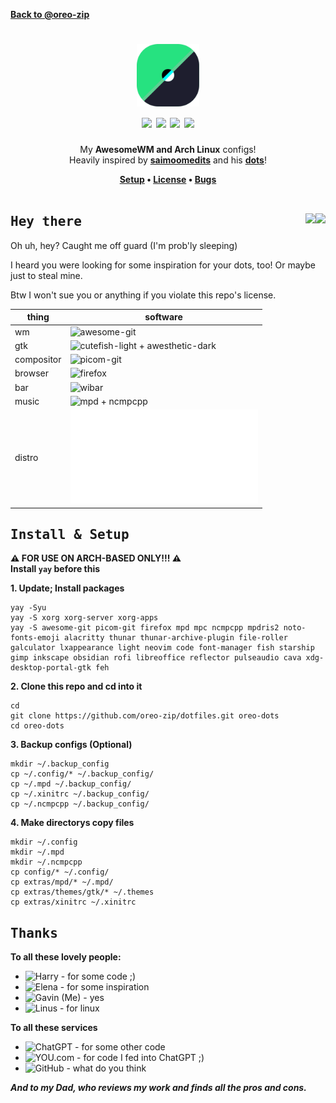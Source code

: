 [**Back to @oreo-zip**](https://github.com/oreo-zip)

<h1 align="center"><img src="logo-rice.svg" width=100><br><img src="https://img.shields.io/badge/LUA-blue?style=for-the-badge&logo=lua">    <img src="https://img.shields.io/badge/OPEN%20SOURCE-purple?style=for-the-badge&logo=git">    <img src="https://img.shields.io/github/stars/oreo-zip/dotfiles?color=yellow&label=STARS&logo=Github&style=for-the-badge">    <img src="https://img.shields.io/github/license/oreo-zip/dotfiles?label=LICENSE&logo=gnu&logoColor=white&style=for-the-badge"></h1>

<p align="center">
  My <b>AwesomeWM and Arch Linux</b> configs!
  <br>
  Heavily inspired by <b><a href="https://github.com/saimoomedits">saimoomedits</a></b> and his <b><a href="https://github.com/saimoomedits/dotfiles">dots</a></b>!
</p>
<div align="center">
  <b>
    <a href="https://github.com/oreo-zip/dotfiles#Setup">Setup</a>
    •
    <a href="https://github.com/oreo-zip/dotfiles/LICENSE">License</a>
    •
    <a href="https://github.com/oreo-zip/dotfiles/issues">Bugs</a>
  </b>
</div>

<br>

## <samp>Hey there</samp> <img src="https://img.shields.io/badge/AWESOME%20WM-gray?style=for-the-badge&logo=awesomewm" align="right"> <img src="https://img.shields.io/badge/ARCHLINUX-blue?style=for-the-badge&logo=archlinux" align="right">
Oh uh, hey? Caught me off guard (I'm prob'ly sleeping)

I heard you were looking for some inspiration for your dots, too! Or maybe just to steal mine.

Btw I won't sue you or anything if you violate this repo's license.

| thing      | software                                                                                  |
|------------|-------------------------------------------------------------------------------------------|
| wm         | ![awesome-git](https://awesomewm.org)                                                     |
| gtk        | ![cutefish-light + awesthetic-dark](https://github.com/saimoomedits/dotfiles/extras/themes) |
| compositor | ![picom-git](https://github.com/yshui/picom)                                              |
| browser    | ![firefox](https://firefox.com)                                                             |
| bar        | ![wibar](https://github.com/awesomeWM/awesome/blob/master/lib/awful/wibar.lua)            |
| music      | ![mpd + ncmpcpp](https://www.musicpd.org/)                                                |
| distro     | ![arch](archlinux.org)                                                                    |

## <samp>Install & Setup</samp>
**⚠ FOR USE ON ARCH-BASED ONLY!!! ⚠**
<br>
**Install `yay` before this**

**1. Update; Install packages**
```
yay -Syu
yay -S xorg xorg-server xorg-apps
yay -S awesome-git picom-git firefox mpd mpc ncmpcpp mpdris2 noto-fonts-emoji alacritty thunar thunar-archive-plugin file-roller galculator lxappearance light neovim code font-manager fish starship gimp inkscape obsidian rofi libreoffice reflector pulseaudio cava xdg-desktop-portal-gtk feh
```
**2. Clone this repo and cd into it**
```
cd
git clone https://github.com/oreo-zip/dotfiles.git oreo-dots
cd oreo-dots
```
**3. Backup configs (Optional)**
```
mkdir ~/.backup_config
cp ~/.config/* ~/.backup_config/
cp ~/.mpd ~/.backup_config/
cp ~/.xinitrc ~/.backup_config/
cp ~/.ncmpcpp ~/.backup_config/
```
**4. Make directorys copy files**
```
mkdir ~/.config
mkdir ~/.mpd
mkdir ~/.ncmpcpp
cp config/* ~/.config/
cp extras/mpd/* ~/.mpd/
cp extras/themes/gtk/* ~/.themes
cp extras/xinitrc ~/.xinitrc
```

## <samp>Thanks</samp>
**To all these lovely people:**
- ![Harry](https://github.com/saimoomedits) - for some code ;)
- ![Elena](https://github.com/elenapan) - for some inspiration
- ![Gavin (Me)](https://github.com/oreo-zip) - yes
- ![Linus](https://github.com/torvalds) - for linux

**To all these services**
- ![ChatGPT](https://chat.openai.com) - for some other code
- ![YOU.com](https://you.com) - for code I fed into ChatGPT ;)
- ![GitHub](https://github.com) - what do you think

***And to my Dad, who reviews my work and finds all the pros and cons.***
